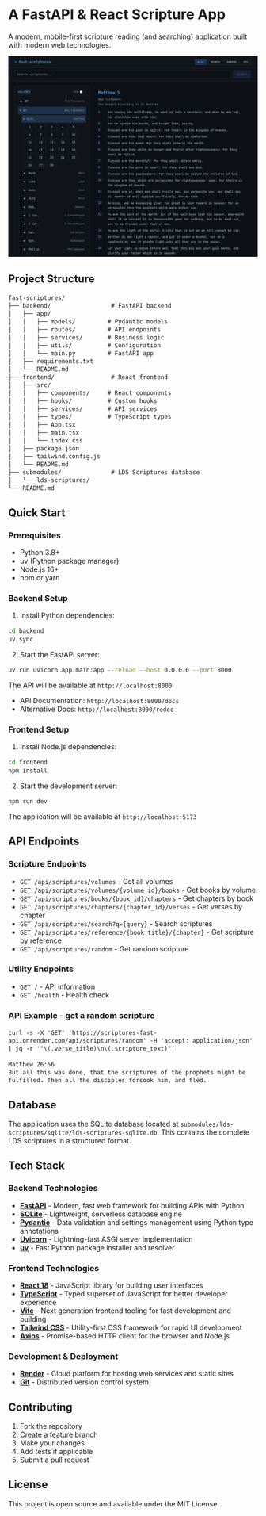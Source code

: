 # A FastAPI & React Scripture App

A modern, mobile-first scripture reading (and searching) application built with modern web technologies.

![Scripture App Screenshot](./docs/screenshots/scriptures-app-screenshot.png)


## Project Structure

```
fast-scriptures/
├── backend/                 # FastAPI backend
│   ├── app/
│   │   ├── models/         # Pydantic models
│   │   ├── routes/         # API endpoints
│   │   ├── services/       # Business logic
│   │   ├── utils/          # Configuration
│   │   └── main.py         # FastAPI app
│   ├── requirements.txt
│   └── README.md
├── frontend/                # React frontend
│   ├── src/
│   │   ├── components/     # React components
│   │   ├── hooks/          # Custom hooks
│   │   ├── services/       # API services
│   │   ├── types/          # TypeScript types
│   │   ├── App.tsx
│   │   ├── main.tsx
│   │   └── index.css
│   ├── package.json
│   ├── tailwind.config.js
│   └── README.md
├── submodules/              # LDS Scriptures database
│   └── lds-scriptures/
└── README.md
```

## Quick Start

### Prerequisites

- Python 3.8+
- uv (Python package manager)
- Node.js 16+
- npm or yarn

### Backend Setup

1. Install Python dependencies:
```bash
cd backend
uv sync
```

2. Start the FastAPI server:
```bash
uv run uvicorn app.main:app --reload --host 0.0.0.0 --port 8000
```

The API will be available at `http://localhost:8000`
- API Documentation: `http://localhost:8000/docs`
- Alternative Docs: `http://localhost:8000/redoc`

### Frontend Setup

1. Install Node.js dependencies:
```bash
cd frontend
npm install
```

2. Start the development server:
```bash
npm run dev
```

The application will be available at `http://localhost:5173`

## API Endpoints

### Scripture Endpoints

- `GET /api/scriptures/volumes` - Get all volumes
- `GET /api/scriptures/volumes/{volume_id}/books` - Get books by volume
- `GET /api/scriptures/books/{book_id}/chapters` - Get chapters by book
- `GET /api/scriptures/chapters/{chapter_id}/verses` - Get verses by chapter
- `GET /api/scriptures/search?q={query}` - Search scriptures
- `GET /api/scriptures/reference/{book_title}/{chapter}` - Get scripture by reference
- `GET /api/scriptures/random` - Get random scripture


### Utility Endpoints

- `GET /` - API information
- `GET /health` - Health check

### API Example - get a random scripture

```
curl -s -X 'GET' 'https://scriptures-fast-api.onrender.com/api/scriptures/random' -H 'accept: application/json' | jq -r '"\(.verse_title)\n\(.scripture_text)"'

Matthew 26:56
But all this was done, that the scriptures of the prophets might be fulfilled. Then all the disciples forsook him, and fled.
```

## Database

The application uses the SQLite database located at `submodules/lds-scriptures/sqlite/lds-scriptures-sqlite.db`. This contains the complete LDS scriptures in a structured format.

## Tech Stack

### Backend Technologies

- **[FastAPI](https://fastapi.tiangolo.com/)** - Modern, fast web framework for building APIs with Python
- **[SQLite](https://www.sqlite.org/)** - Lightweight, serverless database engine
- **[Pydantic](https://pydantic.dev/)** - Data validation and settings management using Python type annotations
- **[Uvicorn](https://www.uvicorn.org/)** - Lightning-fast ASGI server implementation
- **[uv](https://docs.astral.sh/uv/)** - Fast Python package installer and resolver

### Frontend Technologies

- **[React 18](https://react.dev/)** - JavaScript library for building user interfaces
- **[TypeScript](https://www.typescriptlang.org/)** - Typed superset of JavaScript for better developer experience
- **[Vite](https://vitejs.dev/)** - Next generation frontend tooling for fast development and building
- **[Tailwind CSS](https://tailwindcss.com/)** - Utility-first CSS framework for rapid UI development
- **[Axios](https://axios-http.com/)** - Promise-based HTTP client for the browser and Node.js

### Development & Deployment

- **[Render](https://render.com/)** - Cloud platform for hosting web services and static sites
- **[Git](https://git-scm.com/)** - Distributed version control system


## Contributing

1. Fork the repository
2. Create a feature branch
3. Make your changes
4. Add tests if applicable
5. Submit a pull request

## License

This project is open source and available under the MIT License.
